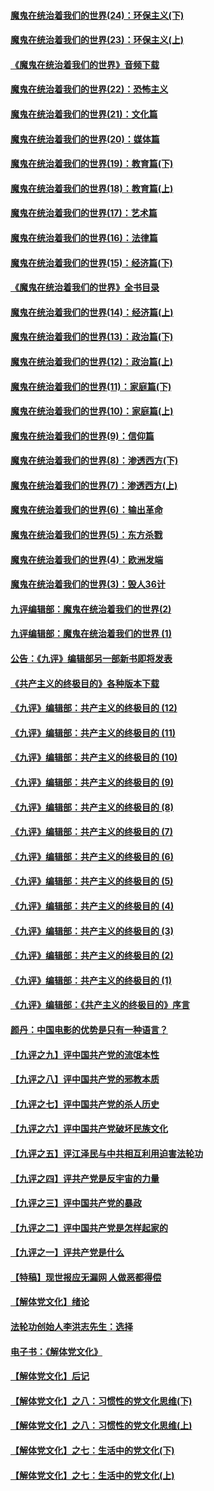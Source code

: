 #### [魔鬼在统治着我们的世界(24)：环保主义(下)](../pages/nsc422/n10695307.md?t=10071231) 

#### [魔鬼在统治着我们的世界(23)：环保主义(上)](../pages/nsc422/n10688613.md?t=10071231) 

#### [《魔鬼在统治着我们的世界》音频下载](../pages/nsc422/n10635553.md?t=10071231) 

#### [魔鬼在统治着我们的世界(22)：恐怖主义](../pages/nsc422/n10614727.md?t=10071231) 

#### [魔鬼在统治着我们的世界(21)：文化篇](../pages/nsc422/n10597706.md?t=10071231) 

#### [魔鬼在统治着我们的世界(20)：媒体篇](../pages/nsc422/n10586579.md?t=10071231) 

#### [魔鬼在统治着我们的世界(19)：教育篇(下)](../pages/nsc422/n10564808.md?t=10071231) 

#### [魔鬼在统治着我们的世界(18)：教育篇(上)](../pages/nsc422/n10526970.md?t=10071231) 

#### [魔鬼在统治着我们的世界(17)：艺术篇](../pages/nsc422/n10499093.md?t=10071231) 

#### [魔鬼在统治着我们的世界(16)：法律篇](../pages/nsc422/n10485969.md?t=10071231) 

#### [魔鬼在统治着我们的世界(15)：经济篇(下)](../pages/nsc422/n10469975.md?t=10071231) 

#### [《魔鬼在统治着我们的世界》全书目录](../pages/nsc422/n10464261.md?t=10071231) 

#### [魔鬼在统治着我们的世界(14)：经济篇(上)](../pages/nsc422/n10457370.md?t=10071231) 

#### [魔鬼在统治着我们的世界(13)：政治篇(下)](../pages/nsc422/n10448270.md?t=10071231) 

#### [魔鬼在统治着我们的世界(12)：政治篇(上)](../pages/nsc422/n10444576.md?t=10071231) 

#### [魔鬼在统治着我们的世界(11)：家庭篇(下)](../pages/nsc422/n10440961.md?t=10071231) 

#### [魔鬼在统治着我们的世界(10)：家庭篇(上)](../pages/nsc422/n10435448.md?t=10071231) 

#### [魔鬼在统治着我们的世界(9)：信仰篇](../pages/nsc422/n10432159.md?t=10071231) 

#### [魔鬼在统治着我们的世界(8)：渗透西方(下)](../pages/nsc422/n10429603.md?t=10071231) 

#### [魔鬼在统治着我们的世界(7)：渗透西方(上)](../pages/nsc422/n10426013.md?t=10071231) 

#### [魔鬼在统治着我们的世界(6)：输出革命](../pages/nsc422/n10421536.md?t=10071231) 

#### [魔鬼在统治着我们的世界(5)：东方杀戮](../pages/nsc422/n10417707.md?t=10071231) 

#### [魔鬼在统治着我们的世界(4)：欧洲发端](../pages/nsc422/n10414890.md?t=10071231) 

#### [魔鬼在统治着我们的世界(3)：毁人36计](../pages/nsc422/n10411583.md?t=10071231) 

#### [九评编辑部：魔鬼在统治着我们的世界(2)](../pages/nsc422/n10410036.md?t=10071231) 

#### [九评编辑部：魔鬼在统治着我们的世界 (1)](../pages/nsc422/n10406825.md?t=10071231) 

#### [公告：《九评》编辑部另一部新书即将发表](../pages/nsc422/n10405104.md?t=10071231) 

#### [《共产主义的终极目的》各种版本下载](../pages/nsc422/n10022138.md?t=10071231) 

#### [《九评》编辑部：共产主义的终极目的 (12)](../pages/nsc422/n9933272.md?t=10071231) 

#### [《九评》编辑部：共产主义的终极目的 (11)](../pages/nsc422/n9924973.md?t=10071231) 

#### [《九评》编辑部：共产主义的终极目的 (10)](../pages/nsc422/n9920883.md?t=10071231) 

#### [《九评》编辑部：共产主义的终极目的 (9)](../pages/nsc422/n9916363.md?t=10071231) 

#### [《九评》编辑部：共产主义的终极目的 (8)](../pages/nsc422/n9912488.md?t=10071231) 

#### [《九评》编辑部：共产主义的终极目的 (7)](../pages/nsc422/n9901176.md?t=10071231) 

#### [《九评》编辑部：共产主义的终极目的 (6)](../pages/nsc422/n9899359.md?t=10071231) 

#### [《九评》编辑部：共产主义的终极目的 (5)](../pages/nsc422/n9893174.md?t=10071231) 

#### [《九评》编辑部：共产主义的终极目的 (4)](../pages/nsc422/n9891246.md?t=10071231) 

#### [《九评》编辑部：共产主义的终极目的 (3)](../pages/nsc422/n9879879.md?t=10071231) 

#### [《九评》编辑部：共产主义的终极目的 (2)](../pages/nsc422/n9876205.md?t=10071231) 

#### [《九评》编辑部：共产主义的终极目的 (1)](../pages/nsc422/n9865857.md?t=10071231) 

#### [《九评》编辑部：《共产主义的终极目的》序言](../pages/nsc422/n9862666.md?t=10071231) 

#### [颜丹：中国电影的优势是只有一种语言？](../pages/nsc422/n9583062.md?t=10071231) 

#### [【九评之九】评中国共产党的流氓本性](../pages/nsc422/n737542.md?t=10071231) 

#### [【九评之八】评中国共产党的邪教本质](../pages/nsc422/n735942.md?t=10071231) 

#### [【九评之七】评中国共产党的杀人历史](../pages/nsc422/n733806.md?t=10071231) 

#### [【九评之六】评中国共产党破坏民族文化](../pages/nsc422/n731667.md?t=10071231) 

#### [【九评之五】评江泽民与中共相互利用迫害法轮功](../pages/nsc422/n730058.md?t=10071231) 

#### [【九评之四】评共产党是反宇宙的力量](../pages/nsc422/n727814.md?t=10071231) 

#### [【九评之三】评中国共产党的暴政](../pages/nsc422/n725597.md?t=10071231) 

#### [【九评之二】评中国共产党是怎样起家的](../pages/nsc422/n723946.md?t=10071231) 

#### [【九评之一】评共产党是什么](../pages/nsc422/n722529.md?t=10071231) 

#### [【特稿】现世报应无漏网 人做恶都得偿](../pages/nsc422/n4215167.md?t=10071231) 

#### [【解体党文化】绪论](../pages/nsc422/n1449356.md?t=10071231) 

#### [法轮功创始人李洪志先生：选择](../pages/nsc422/n3580738.md?t=10071231) 

#### [电子书：《解体党文化》](../pages/nsc422/n1573484.md?t=10071231) 

#### [【解体党文化】后记](../pages/nsc422/n1531999.md?t=10071231) 

#### [【解体党文化】之八：习惯性的党文化思维(下)](../pages/nsc422/n1526477.md?t=10071231) 

#### [【解体党文化】之八：习惯性的党文化思维(上)](../pages/nsc422/n1520631.md?t=10071231) 

#### [【解体党文化】之七：生活中的党文化(下)](../pages/nsc422/n1513446.md?t=10071231) 

#### [【解体党文化】之七：生活中的党文化(上)](../pages/nsc422/n1509358.md?t=10071231) 

